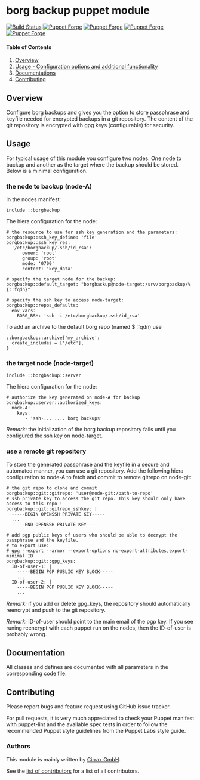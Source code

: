 # borg backup puppet module

[![Build Status](https://travis-ci.org/cirrax/puppet-borgbackup.svg?branch=master)](https://travis-ci.org/cirrax/puppet-borgbackup)
[![Puppet Forge](https://img.shields.io/puppetforge/v/cirrax/borgbackup.svg?style=flat-square)](https://forge.puppetlabs.com/cirrax/borgbackup)
[![Puppet Forge](https://img.shields.io/puppetforge/dt/cirrax/borgbackup.svg?style=flat-square)](https://forge.puppet.com/cirrax/borgbackup)
[![Puppet Forge](https://img.shields.io/puppetforge/e/cirrax/borgbackup.svg?style=flat-square)](https://forge.puppet.com/cirrax/borgbackup)
[![Puppet Forge](https://img.shields.io/puppetforge/f/cirrax/borgbackup.svg?style=flat-square)](https://forge.puppet.com/cirrax/borgbackup)

#### Table of Contents

1. [Overview](#overview)
1. [Usage - Configuration options and additional functionality](#usage)
1. [Documentations ](#documentation)
1. [Contributing](#contributing)


## Overview

Configure [borg](http://borgbackup.readthedocs.io/en/stable/) backups and gives you the option to store
passphrase and keyfile needed for encrypted backups in a git repository. The content of the git repository is
encrypted with gpg keys (configurable) for security.

## Usage

For typical usage of this module you configure two nodes. One node to backup and another as the target where the
backup should be stored. Below is a minimal configuration.

### the node to backup (node-A)

In the nodes manifest:

    include ::borgbackup

The hiera configuration for the node:

    # the resource to use for ssh key generation and the parameters:
    borgbackup::ssh_key_define: 'file'
    borgbackup::ssh_key_res:
      '/etc/borgbackup/.ssh/id_rsa':
          owner: 'root'
          group: 'root'
          mode: '0700'
          content: 'key_data'

    # specify the target node for the backup:
    borgbackup::default_target: "borgbackup@node-target:/srv/borgbackup/%{::fqdn}"

    # specify the ssh key to access node-target:
    borgbackup::repos_defaults:
      env_vars:
        BORG_RSH: 'ssh -i /etc/borgbackup/.ssh/id_rsa'

To add an archive to the default borg repo (named $::fqdn) use

    ::borgbackup::archive{'my_archive':
      create_includes = ['/etc'],
    }

### the target node (node-target)

    include ::borgbackup::server

The hiera configuration for the node:

    # authorize the key generated on node-A for backup
    borgbackup::server::authorized_keys:
      node-A:
        keys:
           - 'ssh-... .... borg backups'

*Remark:* the initialization of the borg backup repository fails until you configured the ssh key on node-target.

### use a remote git repository 
To store the generated passphrase and the keyfile in a secure and automated manner, you can use a git repository.
Add the following hiera configuration to node-A to fetch and commit to remote gitrepo on node-git:

    # the git repo to clone and commit
    borgbackup::git::gitrepo: 'user@node-git:/path-to-repo'
    # ssh private key to access the git repo. This key should only have  access to this repo !
    borgbackup::git::gitrepo_sshkey: |
      -----BEGIN OPENSSH PRIVATE KEY-----
      ...
      -----END OPENSSH PRIVATE KEY-----
    
    # add pgp public keys of users who should be able to decrypt the passphrase and the keyfile.
    # to export use:
    # gpg --export --armor --export-options no-export-attributes,export-minimal ID
    borgbackup::git::gpg_keys:
      ID-of-user-1: |
        -----BEGIN PGP PUBLIC KEY BLOCK-----
        ...
      ID-of-user-2: |
        -----BEGIN PGP PUBLIC KEY BLOCK-----
        ...

*Remark:* if you add or delete gpg_keys, the repository should automatically reencrypt and push to the git repository.

*Remark:* ID-of-user should point to the main email of the pgp key. If you see runing reencrypt with each puppet run on
the nodes, then the ID-of-user is probably wrong.

## Documentation

All classes and defines are documented with all parameters in the corresponding code file.

## Contributing

Please report bugs and feature request using GitHub issue tracker.

For pull requests, it is very much appreciated to check your Puppet manifest with puppet-lint
and the available spec tests  in order to follow the recommended Puppet style guidelines
from the Puppet Labs style guide.

### Authors

This module is mainly written by [Cirrax GmbH](https://cirrax.com).

See the [list of contributors](https://github.com/cirrax/puppet-borgbackup/graphs/contributors)
for a list of all contributors.
